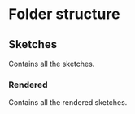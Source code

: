 # Folder structure 

## Sketches
Contains all the sketches.

### Rendered
Contains all the rendered sketches.

